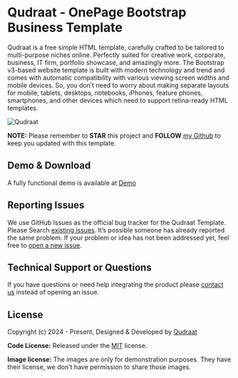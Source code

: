 # Qudraat - OnePage Bootstrap Business Template

Qudraat is a free simple HTML template, carefully crafted to be tailored to multi-purpose niches online. Perfectly suited for creative work, corporate, business, IT firm, portfolio showcase, and amazingly more. The Bootstrap v3-based website template is built with modern technology and trend and comes with automatic compatibility with various viewing screen widths and mobile devices. So, you don’t need to worry about making separate layouts for mobile, tablets, desktops, notebooks, iPhones, feature phones, smartphones, and other devices which need to support retina-ready HTML templates.

<img src="https://github.com/hassanessa/Qudraat/tree/main/images.JPEG" alt="Qudraat">

**NOTE:** Please remember to **STAR** this project and **FOLLOW** [my Github](https://github.com/hassanessa/Qudraat.git) to keep you updated with this template.

## Demo & Download

A fully functional demo is available at <a href="http://demo.Qudraat.com/Qudraat">Demo</a>

<!-- reporting issue -->
## Reporting Issues

We use GitHub Issues as the official bug tracker for the Qudraat Template. Please Search [existing issues](https://github.com/hassanessa/Qudraat/issues). It’s possible someone has already reported the same problem.
If your problem or idea has not been addressed yet, feel free to [open a new issue](https://github.com/hassanessa/Qudraat/issues).

<!-- support -->
## Technical Support or Questions 

If you have questions or need help integrating the product please [contact us](mailto:info@Qudraat.com) instead of opening an issue.

<!-- licence -->
## License

Copyright (c) 2024 - Present, Designed & Developed by [Qudraat](https://Qudraat.com)

**Code License:** Released under the [MIT](https://github.com/hassanessa/Qudraat/blob/main/LICENSE) license.

**Image license:** The images are only for demonstration purposes. They have their license, we don't have permission to share those images.

